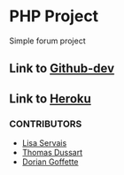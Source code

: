 # PHP Project

Simple forum project

## Link to [Github-dev](https://github.com/GoffetteDorian/Php-colline/tree/develop)

## Link to [Heroku](https://ltd-bcbb.herokuapp.com/)

### CONTRIBUTORS

- [Lisa Servais](https://github.com/lisa995)
- [Thomas Dussart](https://github.com/thomasdussart)
- [Dorian Goffette](https://github.com/GoffetteDorian)
